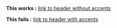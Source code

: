 
**This works :**
[link to header without accents](file1.md#titre-sans-accents)

<!-- The issue happens with the link below -->
**This fails :**
[link to header with accents](file1.md#titre-avec-accents-é)